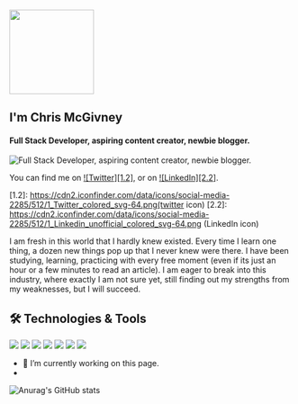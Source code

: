 #### <img src="https://media.giphy.com/media/dw36yjtOAtuSZyxEJG/giphy.gif" width="150px" height="150px">
## I'm Chris McGivney
#### Full Stack Developer, aspiring content creator, newbie blogger.
![Full Stack Developer, aspiring content creator, newbie blogger.](https://i1.wp.com/linkedinheaders.com/wp-content/uploads/2018/02/sunset-ocean-header.jpg?resize=1024%2C256&ssl=1)
<!-- Actual text -->

You can find me on [![Twitter][1.2]][1], or on [![LinkedIn][2.2]][2].

<!-- Icons -->

[1.2]: https://cdn2.iconfinder.com/data/icons/social-media-2285/512/1_Twitter_colored_svg-64.png(twitter icon)
[2.2]: https://cdn2.iconfinder.com/data/icons/social-media-2285/512/1_Linkedin_unofficial_colored_svg-64.png (LinkedIn icon)

<!-- Links to your social media accounts -->

[1]: https://twitter.com/chris_mcgivney
[2]: https://www.linkedin.com/in/chris-mcgivney/

<!-- About Me -->
I am fresh in this world that I hardly knew existed. Every time I learn one thing, a dozen new things pop up that I never knew were there. I have been studying, learning, practicing with every free moment (even if its just an hour or a few minutes to read an article). I am eager to break into this industry, where exactly I am not sure yet, still finding out my strengths from my weaknesses, but I will succeed. 

## 🛠️ Technologies & Tools

![](https://img.shields.io/badge/REACT-FUN-informational?style=flat&logo=React&logoColor=white&color=2bbc8a)
![](https://img.shields.io/badge/CSS-HARD-informational?style=flat&logo=CSS3&logoColor=yellow&color=2bbc8a)
![](https://img.shields.io/badge/JavaScript-MultiTool-informational?style=flat&logo=JavaScript&logoColor=white&color=2bbc8a)
![](https://img.shields.io/badge/Editor-VsCode-informational?style=flat&logo=vscode&logoColor=white&color=2bbc8a)
![](https://img.shields.io/badge/Shell-Bash-informational?style=flat&logo=bash&logoColor=white&color=2bbc8a)
![](https://img.shields.io/badge/Tools-PostgreSQL-informational?style=flat&logo=postgresql&logoColor=white&color=2bbc8a)
![](https://img.shields.io/badge/Tools-GraphQL-informational?style=flat&logo=graphQL&logoColor=white&color=2bbc8a)

- 🔭 I’m currently working on this page.
- 
![Anurag's GitHub stats](https://github-readme-stats.vercel.app/api?username=CMcGivney&show_icons=true&theme=radical)





